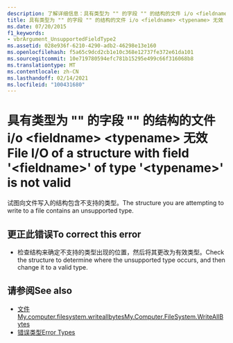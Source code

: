 ```yaml
---
description: 了解详细信息：具有类型为 "" 的字段 "" 的结构的文件 i/o <fieldname> <typename> 无效
title: 具有类型为 "" 的字段 "" 的结构的文件 i/o <fieldname> <typename> 无效
ms.date: 07/20/2015
f1_keywords:
- vbrArgument_UnsupportedFieldType2
ms.assetid: 028e936f-6210-4290-adb2-46298e13e160
ms.openlocfilehash: f5a65c9dcd2cb1e10c368e12737fe372e61da101
ms.sourcegitcommit: 10e719780594efc781b15295e499c66f316068b8
ms.translationtype: MT
ms.contentlocale: zh-CN
ms.lasthandoff: 02/14/2021
ms.locfileid: "100431680"
---
```

# <a name="file-io-of-a-structure-with-field-fieldname-of-type-typename-is-not-valid"></a><span data-ttu-id="a3760-103">具有类型为 "" 的字段 "" 的结构的文件 i/o \<fieldname> \<typename> 无效</span><span class="sxs-lookup"><span data-stu-id="a3760-103">File I/O of a structure with field '\<fieldname>' of type '\<typename>' is not valid</span></span>

<span data-ttu-id="a3760-104">试图向文件写入的结构包含不支持的类型。</span><span class="sxs-lookup"><span data-stu-id="a3760-104">The structure you are attempting to write to a file contains an unsupported type.</span></span>  
  
## <a name="to-correct-this-error"></a><span data-ttu-id="a3760-105">更正此错误</span><span class="sxs-lookup"><span data-stu-id="a3760-105">To correct this error</span></span>  
  
- <span data-ttu-id="a3760-106">检查结构来确定不支持的类型出现的位置，然后将其更改为有效类型。</span><span class="sxs-lookup"><span data-stu-id="a3760-106">Check the structure to determine where the unsupported type occurs, and then change it to a valid type.</span></span>  
  
## <a name="see-also"></a><span data-ttu-id="a3760-107">请参阅</span><span class="sxs-lookup"><span data-stu-id="a3760-107">See also</span></span>

- [<span data-ttu-id="a3760-108">文件 My.computer.filesystem.writeallbytes</span><span class="sxs-lookup"><span data-stu-id="a3760-108">My.Computer.FileSystem.WriteAllBytes</span></span>](xref:Microsoft.VisualBasic.MyServices.FileSystemProxy.WriteAllBytes%2A)
- [<span data-ttu-id="a3760-109">错误类型</span><span class="sxs-lookup"><span data-stu-id="a3760-109">Error Types</span></span>](../programming-guide/language-features/error-types.md)
